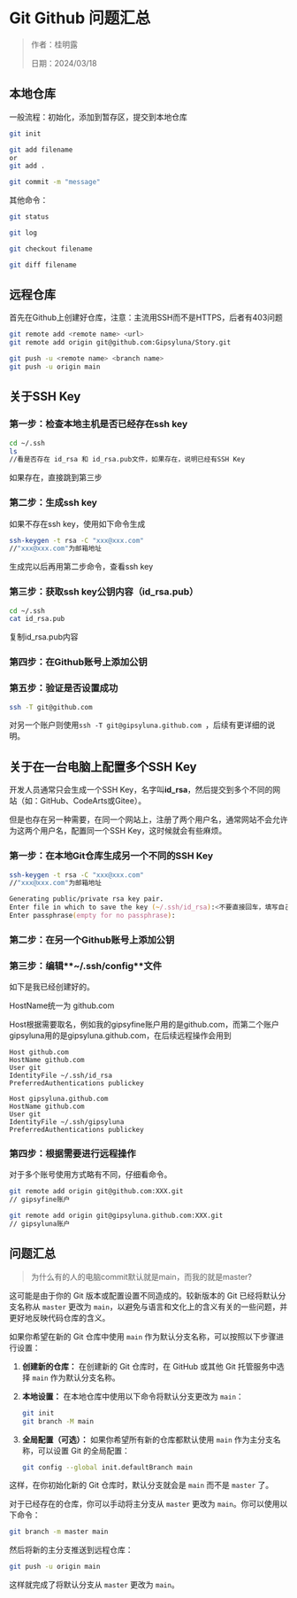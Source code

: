 # Git Github 问题汇总

> 作者：桂明露
>
> 日期：2024/03/18



## 本地仓库

一般流程：初始化，添加到暂存区，提交到本地仓库

```zsh
git init

git add filename
or
git add .

git commit -m "message"
```

其他命令：

```zsh
git status

git log

git checkout filename

git diff filename
```



## 远程仓库

首先在Github上创建好仓库，注意：主流用SSH而不是HTTPS，后者有403问题

```zsh
git remote add <remote name> <url>
git remote add origin git@github.com:Gipsyluna/Story.git

git push -u <remote name> <branch name>
git push -u origin main
```



## 关于SSH Key



### 第一步：检查本地主机是否已经存在ssh key

```zsh
cd ~/.ssh
ls
//看是否存在 id_rsa 和 id_rsa.pub文件，如果存在，说明已经有SSH Key
```

如果存在，直接跳到第三步



### 第二步：生成ssh key

如果不存在ssh key，使用如下命令生成

```zsh
ssh-keygen -t rsa -C "xxx@xxx.com"
//"xxx@xxx.com"为邮箱地址
```

生成完以后再用第二步命令，查看ssh key



### 第三步：获取ssh key公钥内容（id_rsa.pub）

```zsh
cd ~/.ssh
cat id_rsa.pub
```

复制id_rsa.pub内容



### 第四步：在Github账号上添加公钥



### 第五步：验证是否设置成功

```zsh
ssh -T git@github.com
```

对另一个账户则使用`ssh -T git@gipsyluna.github.com `，后续有更详细的说明。



## 关于在一台电脑上配置多个SSH Key

开发人员通常只会生成一个SSH Key，名字叫**id_rsa**，然后提交到多个不同的网站（如：GitHub、CodeArts或Gitee）。

但是也存在另一种需要，在同一个网站上，注册了两个用户名，通常网站不会允许为这两个用户名，配置同一个SSH Key，这时候就会有些麻烦。



### 第一步：在本地Git仓库生成另一个不同的SSH Key

```zsh
ssh-keygen -t rsa -C "xxx@xxx.com"
//"xxx@xxx.com"为邮箱地址

Generating public/private rsa key pair.
Enter file in which to save the key (~/.ssh/id_rsa):<不要直接回车，填写自己定义的名字>
Enter passphrase(empty for no passphrase):
```



### 第二步：在另一个Github账号上添加公钥



### 第三步：编辑**~/.ssh/config**文件

如下是我已经创建好的。

HostName统一为 github.com

Host根据需要取名，例如我的gipsyfine账户用的是github.com，而第二个账户gipsyluna用的是gipsyluna.github.com，在后续远程操作会用到

```
Host github.com
HostName github.com
User git
IdentityFile ~/.ssh/id_rsa
PreferredAuthentications publickey

Host gipsyluna.github.com
HostName github.com
User git
IdentityFile ~/.ssh/gipsyluna
PreferredAuthentications publickey
```



### 第四步：根据需要进行远程操作

对于多个账号使用方式略有不同，仔细看命令。



```zsh
git remote add origin git@github.com:XXX.git
// gipsyfine账户

git remote add origin git@gipsyluna.github.com:XXX.git
// gipsyluna账户
```



## 问题汇总



> 为什么有的人的电脑commit默认就是main，而我的就是master?

这可能是由于你的 Git 版本或配置设置不同造成的。较新版本的 Git 已经将默认分支名称从 `master` 更改为 `main`，以避免与语言和文化上的含义有关的一些问题，并更好地反映代码仓库的含义。

如果你希望在新的 Git 仓库中使用 `main` 作为默认分支名称，可以按照以下步骤进行设置：

1. **创建新的仓库：** 在创建新的 Git 仓库时，在 GitHub 或其他 Git 托管服务中选择 `main` 作为默认分支名称。

2. **本地设置：** 在本地仓库中使用以下命令将默认分支更改为 `main`：

   ```zsh
   git init
   git branch -M main
   ```

3. **全局配置（可选）：** 如果你希望所有新的仓库都默认使用 `main` 作为主分支名称，可以设置 Git 的全局配置：

   ```zsh
   git config --global init.defaultBranch main
   ```

这样，在你初始化新的 Git 仓库时，默认分支就会是 `main` 而不是 `master` 了。

对于已经存在的仓库，你可以手动将主分支从 `master` 更改为 `main`。你可以使用以下命令：

```zsh
git branch -m master main
```

然后将新的主分支推送到远程仓库：

```zsh
git push -u origin main
```

这样就完成了将默认分支从 `master` 更改为 `main`。